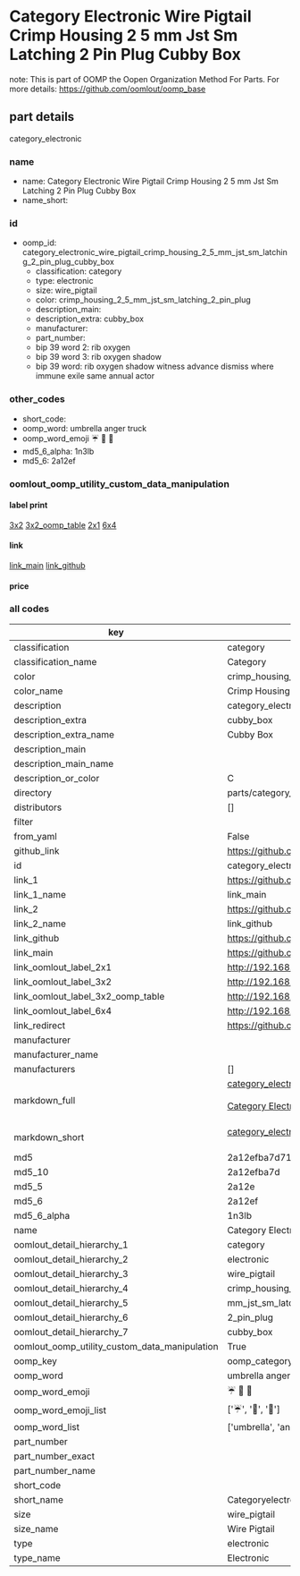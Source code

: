 # Category Electronic Wire Pigtail Crimp Housing 2 5 mm Jst Sm Latching 2 Pin Plug Cubby Box  

note: This is part of OOMP the Oopen Organization Method For Parts. For more details: https://github.com/oomlout/oomp_base

##  part details
  



category_electronic



### name
* name: Category Electronic Wire Pigtail Crimp Housing 2 5 mm Jst Sm Latching 2 Pin Plug Cubby Box
* name_short: 
### id
* oomp_id: category_electronic_wire_pigtail_crimp_housing_2_5_mm_jst_sm_latching_2_pin_plug_cubby_box
  * classification: category
  * type: electronic
  * size: wire_pigtail
  * color: crimp_housing_2_5_mm_jst_sm_latching_2_pin_plug
  * description_main: 
  * description_extra: cubby_box
  * manufacturer: 
  * part_number: 
  * bip 39 word 2: rib oxygen
  * bip 39 word 3: rib oxygen shadow
  * bip 39 word: rib oxygen shadow witness advance dismiss where immune exile same annual actor

### other_codes
* short_code: 
* oomp_word: umbrella anger truck
* oomp_word_emoji :umbrella: :anger: :truck:
* md5_6_alpha: 1n3lb
* md5_6: 2a12ef






### oomlout_oomp_utility_custom_data_manipulation
#### label print
[3x2](http://192.168.1.245:1112/?label=oomp%201n3lb)
[3x2_oomp_table](http://192.168.1.108:1112/?label=oomp%201n3lb)
[2x1](http://192.168.1.242:1112/?label=oomp%201n3lb)
[6x4](http://192.168.1.55:1112/?label=oomp%201n3lb)    

#### link

[link_main](https://github.com/oomlout/oomlout_oomp_version_1_messy/tree/main/parts/category_electronic_wire_pigtail_crimp_housing_2_5_mm_jst_sm_latching_2_pin_plug_cubby_box) [link_github](https://github.com/oomlout/oomlout_oomp_version_1_messy/tree/main/parts/category_electronic_wire_pigtail_crimp_housing_2_5_mm_jst_sm_latching_2_pin_plug_cubby_box)                             

#### price







### all codes 
| key | value |  
| --- | --- |  
| classification | category |  
| classification_name | Category |  
| color | crimp_housing_2_5_mm_jst_sm_latching_2_pin_plug |  
| color_name | Crimp Housing 2 5 mm Jst Sm Latching 2 Pin Plug |  
| description | category_electronic |  
| description_extra | cubby_box |  
| description_extra_name | Cubby Box |  
| description_main |  |  
| description_main_name |  |  
| description_or_color | C  |  
| directory | parts/category_electronic_wire_pigtail_crimp_housing_2_5_mm_jst_sm_latching_2_pin_plug_cubby_box |  
| distributors | [] |  
| filter |  |  
| from_yaml | False |  
| github_link | https://github.com/oomlout/oomlout_oomp_part_src/tree/main/parts/category_electronic_wire_pigtail_crimp_housing_2_5_mm_jst_sm_latching_2_pin_plug_cubby_box |  
| id | category_electronic_wire_pigtail_crimp_housing_2_5_mm_jst_sm_latching_2_pin_plug_cubby_box |  
| link_1 | https://github.com/oomlout/oomlout_oomp_version_1_messy/tree/main/parts/category_electronic_wire_pigtail_crimp_housing_2_5_mm_jst_sm_latching_2_pin_plug_cubby_box |  
| link_1_name | link_main |  
| link_2 | https://github.com/oomlout/oomlout_oomp_version_1_messy/tree/main/parts/category_electronic_wire_pigtail_crimp_housing_2_5_mm_jst_sm_latching_2_pin_plug_cubby_box |  
| link_2_name | link_github |  
| link_github | https://github.com/oomlout/oomlout_oomp_version_1_messy/tree/main/parts/category_electronic_wire_pigtail_crimp_housing_2_5_mm_jst_sm_latching_2_pin_plug_cubby_box |  
| link_main | https://github.com/oomlout/oomlout_oomp_version_1_messy/tree/main/parts/category_electronic_wire_pigtail_crimp_housing_2_5_mm_jst_sm_latching_2_pin_plug_cubby_box |  
| link_oomlout_label_2x1 | http://192.168.1.242:1112/?label=oomp%201n3lb |  
| link_oomlout_label_3x2 | http://192.168.1.245:1112/?label=oomp%201n3lb |  
| link_oomlout_label_3x2_oomp_table | http://192.168.1.108:1112/?label=oomp%201n3lb |  
| link_oomlout_label_6x4 | http://192.168.1.55:1112/?label=oomp%201n3lb |  
| link_redirect | https://github.com/oomlout/oomlout_oomp_version_1_messy/tree/main/parts/category_electronic_wire_pigtail_crimp_housing_2_5_mm_jst_sm_latching_2_pin_plug_cubby_box |  
| manufacturer |  |  
| manufacturer_name |  |  
| manufacturers | [] |  
| markdown_full | [category_electronic_wire_pigtail_crimp_housing_2_5_mm_jst_sm_latching_2_pin_plug_cubby_box](none)<br>[](none)<br>[Category Electronic Wire Pigtail Crimp Housing 2 5 Mm Jst Sm Latching 2 Pin Plug Cubby Box](none)<br><br> |  
| markdown_short | [category_electronic_wire_pigtail_crimp_housing_2_5_mm_jst_sm_latching_2_pin_plug_cubby_box](none)<br><br> |  
| md5 | 2a12efba7d71bf48fd01ffcb89a795c7 |  
| md5_10 | 2a12efba7d |  
| md5_5 | 2a12e |  
| md5_6 | 2a12ef |  
| md5_6_alpha | 1n3lb |  
| name | Category Electronic Wire Pigtail Crimp Housing 2 5 mm Jst Sm Latching 2 Pin Plug Cubby Box |  
| oomlout_detail_hierarchy_1 | category |  
| oomlout_detail_hierarchy_2 | electronic |  
| oomlout_detail_hierarchy_3 | wire_pigtail |  
| oomlout_detail_hierarchy_4 | crimp_housing_2_5 |  
| oomlout_detail_hierarchy_5 | mm_jst_sm_latching |  
| oomlout_detail_hierarchy_6 | 2_pin_plug |  
| oomlout_detail_hierarchy_7 | cubby_box |  
| oomlout_oomp_utility_custom_data_manipulation | True |  
| oomp_key | oomp_category_electronic_wire_pigtail_crimp_housing_2_5_mm_jst_sm_latching_2_pin_plug_cubby_box |  
| oomp_word | umbrella anger truck |  
| oomp_word_emoji | :umbrella: :anger: :truck: |  
| oomp_word_emoji_list | [':umbrella:', ':anger:', ':truck:'] |  
| oomp_word_list | ['umbrella', 'anger', 'truck'] |  
| part_number |  |  
| part_number_exact |  |  
| part_number_name |  |  
| short_code |  |  
| short_name | Categoryelectronic |  
| size | wire_pigtail |  
| size_name | Wire Pigtail |  
| type | electronic |  
| type_name | Electronic |  
